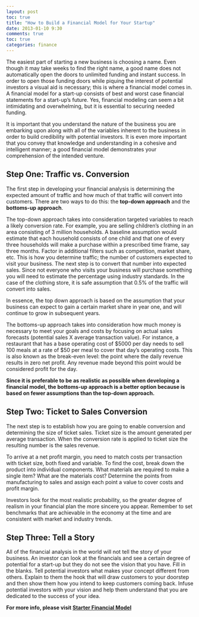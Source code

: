 ```yaml
---
layout: post
toc: true
title: "How to Build a Financial Model for Your Startup"
date: 2013-01-10 9:30
comments: true
toc: true
categories: finance
---
```


The easiest part of starting a new business is choosing a name. Even though it may take weeks to find the right name, a good name does not automatically open the doors to unlimited funding and instant success. In order to open those funding doors while piquing the interest of potential investors a visual aid is necessary; this is where a financial model comes in. A financial model for a start-up consists of best and worst case financial statements for a start-up’s future. Yes, financial modeling can seem a bit intimidating and overwhelming, but it is essential to securing needed funding.

It is important that you understand the nature of the business you are embarking upon along with all of the variables inherent to the business in order to build credibility with potential investors. It is even more important that you convey that knowledge and understanding in a cohesive and intelligent manner; a good financial model demonstrates your comprehension of the intended venture.

## Step One: Traffic vs. Conversion

The first step in developing your financial analysis is determining the expected amount of traffic and how much of that traffic will convert into customers. There are two ways to do this: the **top-down approach** and the **bottoms-up approach**.

The top-down approach takes into consideration targeted variables to reach a likely conversion rate. For example, you are selling children’s clothing in an area consisting of 3 million households.  A baseline assumption would estimate that each household consists of one child and that one of every three households will make a purchase within a prescribed time frame, say three months. Factor in additional filters such as competition, market share, etc. This is how you determine traffic; the number of customers expected to visit your business. The next step is to convert that number into expected sales. Since not everyone who visits your business will purchase something you will need to estimate the percentage using industry standards. In the case of the clothing store, it is safe assumption that 0.5% of the traffic will convert into sales.

In essence, the top down approach is based on the assumption that your business can expect to gain a certain market share in year one, and will continue to grow in subsequent years.

The bottoms-up approach takes into consideration how much money is necessary to meet your goals and costs by focusing on actual sales forecasts (potential sales X average transaction value). For instance, a restaurant that has a base operating cost of $5000 per day needs to sell 100 meals at a rate of $50 per meal to cover that day’s operating costs. This is also known as the break-even level: the point where the daily revenue results in zero net profit. Any revenue made beyond this point would be considered profit for the day.

**Since it is preferable to be as realistic as possible when developing a financial model, the bottoms-up approach is a better option because is based on fewer assumptions than the top-down approach.**

## Step Two: Ticket to Sales Conversion

The next step is to establish how you are going to enable conversion and determining the size of ticket sales. Ticket size is the amount generated per average transaction.  When the conversion rate is applied to ticket size the resulting number is the sales revenue.

To arrive at a net profit margin, you need to match costs per transaction with ticket size, both fixed and variable. To find the cost, break down the product into individual components. What materials are required to make a single item? What are the materials cost? Determine the points from manufacturing to sales and assign each point a value to cover costs and profit margin.

Investors look for the most realistic probability, so the greater degree of realism in your financial plan the more sincere you appear. Remember to set benchmarks that are achievable in the economy at the time and are consistent with market and industry trends.

## Step Three: Tell a Story

All of the financial analysis in the world will not tell the story of your business. An investor can look at the financials and see a certain degree of potential for a start-up but they do not see the vision that you have. Fill in the blanks. Tell potential investors what makes your concept different from others. Explain to them the hook that will draw customers to your doorstep and then show them how you intend to keep customers coming back. Infuse potential investors with your vision and help them understand that you are dedicated to the success of your idea.

**For more info, please visit [Starter Financial Model](http://www.starterfinancialmodel.com)**

